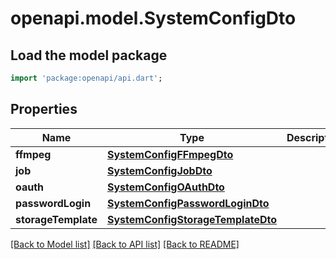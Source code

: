 # openapi.model.SystemConfigDto

## Load the model package
```dart
import 'package:openapi/api.dart';
```

## Properties
Name | Type | Description | Notes
------------ | ------------- | ------------- | -------------
**ffmpeg** | [**SystemConfigFFmpegDto**](SystemConfigFFmpegDto.md) |  | 
**job** | [**SystemConfigJobDto**](SystemConfigJobDto.md) |  | 
**oauth** | [**SystemConfigOAuthDto**](SystemConfigOAuthDto.md) |  | 
**passwordLogin** | [**SystemConfigPasswordLoginDto**](SystemConfigPasswordLoginDto.md) |  | 
**storageTemplate** | [**SystemConfigStorageTemplateDto**](SystemConfigStorageTemplateDto.md) |  | 

[[Back to Model list]](../README.md#documentation-for-models) [[Back to API list]](../README.md#documentation-for-api-endpoints) [[Back to README]](../README.md)


